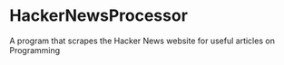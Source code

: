 # HackerNewsProcessor
A program that scrapes the Hacker News website for useful articles on Programming
